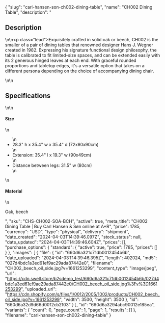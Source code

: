 {
  "slug": "carl-hansen-son-ch002-dining-table",
  "name": "CH002 Dining Table",
  "description": "<h2>Description</h2>\n<!-- split -->\n<p class=\"lead\">Exquisitely crafted in solid oak or beech, CH002 is the smaller of a pair of dining tables that renowned designer Hans J. Wegner created in 1982. Expressing his signature functional design philosophy, the table is calibrated to fit limited-size spaces, and can be extended easily with its 2 generous hinged leaves at each end. With graceful rounded proportions and tabletop edges, it's a versatile option that takes on a different persona depending on the choice of accompanying dining chair.</p>\n<!-- split -->\n<h2>Specifications</h2>\n<!-- split -->\n<h4>Size</h4>\n<ul>\n<li>28.3\" h x 35.4\" w x 35.4\" d (72x90x90cm)</li>\n<li>Extension: 35.4\" l x 19.3\" w (90x49cm)</li>\n<li>Distance between legs: 31.5\" w (80cm)</li>\n</ul>\n<h4>Material</h4>\n<p>Oak, beech</p>",
  "sku": "CHS-CH002-SOA-BCH",
  "active": true,
  "meta_title": "CH002 Dining Table | Buy Carl Hansen & Søn online at A+R",
  "price": 1785,
  "currency": "USD",
  "type": "physical",
  "delivery": "shipment",
  "date_created": "2024-04-03T14:39:46.097Z",
  "stock_status": null,
  "date_updated": "2024-04-03T14:39:46.604Z",
  "prices": [],
  "purchase_options": {
    "standard": {
      "active": true,
      "price": 1785,
      "prices": []
    }
  },
  "images": [
    {
      "file": {
        "id": "660d6a321c71db0012454b6b",
        "date_uploaded": "2024-04-03T14:39:46.395Z",
        "length": 402024,
        "md5": "027d4bdc1a3ed61ef9ac29ada87442e0",
        "filename": "CH002_beech_oil_side.jpg?v=1661253299",
        "content_type": "image/jpeg",
        "url": "https://cdn.swell.store/b2sdemo_test/660d6a321c71db0012454b6b/027d4bdc1a3ed61ef9ac29ada87442e0/CH002_beech_oil_side.jpg%3Fv%3D1661253299",
        "uploaded_url": "https://cdn.shopify.com/s/files/1/0012/2005/1002/products/CH002_beech_oil_side.jpg?v=1661253299",
        "width": 3500,
        "height": 3500
      },
      "id": "660d6a32d9d66d0012cb2103"
    }
  ],
  "id": "660d6a3294abc90012e185ea",
  "variants": {
    "count": 0,
    "page_count": 1,
    "page": 1,
    "results": []
  },
  "filename": "carl-hansen-son-ch002-dining-table"
}